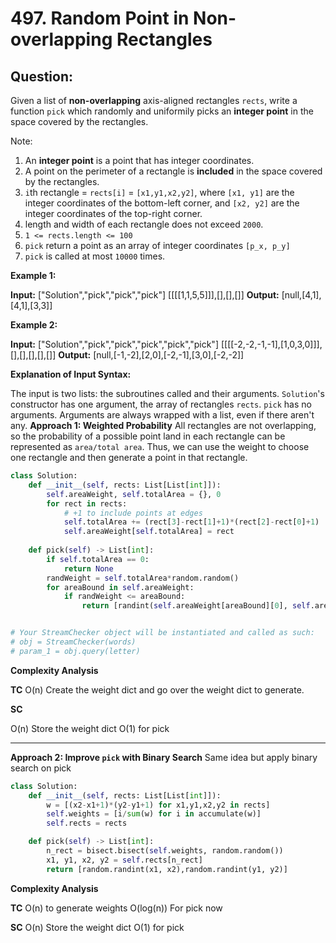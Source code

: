 
  

# 497. Random Point in Non-overlapping Rectangles

  

  

## Question:

Given a list of  **non-overlapping** axis-aligned rectangles  `rects`, write a function  `pick`  which randomly and uniformily picks an  **integer point**  in the space covered by the rectangles.

Note:

1.  An  **integer point** is a point that has integer coordinates.
2.  A point on the perimeter of a rectangle is **included**  in the space covered by the rectangles.
3.  `i`th rectangle =  `rects[i]`  = `[x1,y1,x2,y2]`, where  `[x1, y1]` are the integer coordinates of the bottom-left corner, and  `[x2, y2]` are the integer coordinates of the top-right corner.
4.  length and width of each rectangle does not exceed  `2000`.
5.  `1 <= rects.length <= 100`
6.  `pick`  return a point as an array of integer coordinates `[p_x, p_y]`
7.  `pick`  is called at most  `10000` times.

**Example 1:**

**Input:** ["Solution","pick","pick","pick"] [[[[1,1,5,5]]],[],[],[]]
**Output:** [null,[4,1],[4,1],[3,3]]

**Example 2:**

**Input:** ["Solution","pick","pick","pick","pick","pick"] [[[[-2,-2,-1,-1],[1,0,3,0]]],[],[],[],[],[]]
**Output:** [null,[-1,-2],[2,0],[-2,-1],[3,0],[-2,-2]]

**Explanation of Input Syntax:**

The input is two lists: the subroutines called and their arguments. `Solution`'s constructor has one argument, the array of rectangles  `rects`.  `pick` has no arguments. Arguments are always wrapped with a list, even if there aren't any.
**Approach 1: Weighted Probability**
All rectangles are not overlapping, so the probability of a possible point land in each rectangle can be represented as `area/total area`. Thus, we can use the weight to choose one rectangle and then generate a point in that rectangle.
```python
class Solution:
    def __init__(self, rects: List[List[int]]):
        self.areaWeight, self.totalArea = {}, 0
        for rect in rects:
	        # +1 to include points at edges
            self.totalArea += (rect[3]-rect[1]+1)*(rect[2]-rect[0]+1)
            self.areaWeight[self.totalArea] = rect
            
    def pick(self) -> List[int]:
        if self.totalArea == 0:
            return None
        randWeight = self.totalArea*random.random()
        for areaBound in self.areaWeight:
            if randWeight <= areaBound:
                return [randint(self.areaWeight[areaBound][0], self.areaWeight[areaBound][2]), randint(self.areaWeight[areaBound][1], self.areaWeight[areaBound][3])]


# Your StreamChecker object will be instantiated and called as such:
# obj = StreamChecker(words)
# param_1 = obj.query(letter)
```

**Complexity Analysis**

**TC**
O(n) Create the weight dict and go over the weight dict to generate.

**SC**

O(n) Store the weight dict
O(1) for pick

---

**Approach 2: Improve `pick` with Binary Search**
Same idea but apply binary search on pick
```python
class Solution:
    def __init__(self, rects: List[List[int]]):
        w = [(x2-x1+1)*(y2-y1+1) for x1,y1,x2,y2 in rects]
        self.weights = [i/sum(w) for i in accumulate(w)]
        self.rects = rects

    def pick(self) -> List[int]:
        n_rect = bisect.bisect(self.weights, random.random())
        x1, y1, x2, y2 = self.rects[n_rect] 
        return [random.randint(x1, x2),random.randint(y1, y2)]
```


**Complexity Analysis**

**TC**
O(n) to generate weights
O(log(n)) For pick now

**SC**
O(n) Store the weight dict
O(1) for pick
